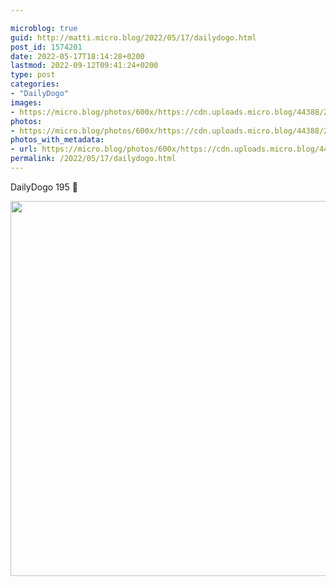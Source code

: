 ```yaml
---

microblog: true
guid: http://matti.micro.blog/2022/05/17/dailydogo.html
post_id: 1574201
date: 2022-05-17T18:14:28+0200
lastmod: 2022-09-12T09:41:24+0200
type: post
categories:
- "DailyDogo"
images:
- https://micro.blog/photos/600x/https://cdn.uploads.micro.blog/44388/2022/1648e617d6.jpg
photos:
- https://micro.blog/photos/600x/https://cdn.uploads.micro.blog/44388/2022/1648e617d6.jpg
photos_with_metadata:
- url: https://micro.blog/photos/600x/https://cdn.uploads.micro.blog/44388/2022/1648e617d6.jpg
permalink: /2022/05/17/dailydogo.html
---
```

DailyDogo 195 🐶

<img src="https://micro.blog/photos/600x/https://blog.martin-haehnel.de/uploads/2022/1648e617d6.jpg" width="600" height="600" alt="" />
